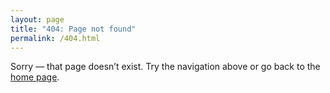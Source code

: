 ```yaml
---
layout: page
title: "404: Page not found"
permalink: /404.html
---
```


Sorry — that page doesn’t exist. Try the navigation above or go back to the <a href="{{ '/' | relative_url }}">home page</a>.
